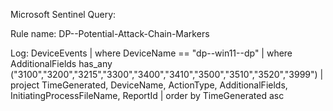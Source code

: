 Microsoft Sentinel Query:

Rule name: DP--Potential-Attack-Chain-Markers

Log:
DeviceEvents
| where DeviceName == "dp--win11--dp"
| where AdditionalFields has_any ("3100","3200","3215","3300","3400","3410","3500","3510","3520","3999")
| project TimeGenerated, DeviceName, ActionType, AdditionalFields, InitiatingProcessFileName, ReportId
| order by TimeGenerated asc
